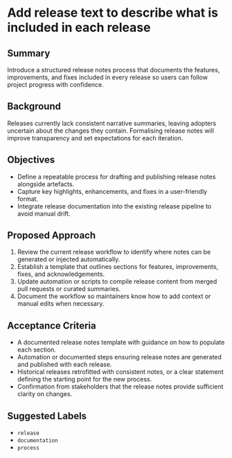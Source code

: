 # Add release text to describe what is included in each release

## Summary
Introduce a structured release notes process that documents the features, improvements, and fixes included in every release so users can follow project progress with confidence.

## Background
Releases currently lack consistent narrative summaries, leaving adopters uncertain about the changes they contain. Formalising release notes will improve transparency and set expectations for each iteration.

## Objectives
- Define a repeatable process for drafting and publishing release notes alongside artefacts.
- Capture key highlights, enhancements, and fixes in a user-friendly format.
- Integrate release documentation into the existing release pipeline to avoid manual drift.

## Proposed Approach
1. Review the current release workflow to identify where notes can be generated or injected automatically.
2. Establish a template that outlines sections for features, improvements, fixes, and acknowledgements.
3. Update automation or scripts to compile release content from merged pull requests or curated summaries.
4. Document the workflow so maintainers know how to add context or manual edits when necessary.

## Acceptance Criteria
- A documented release notes template with guidance on how to populate each section.
- Automation or documented steps ensuring release notes are generated and published with each release.
- Historical releases retrofitted with consistent notes, or a clear statement defining the starting point for the new process.
- Confirmation from stakeholders that the release notes provide sufficient clarity on changes.

## Suggested Labels
- `release`
- `documentation`
- `process`

